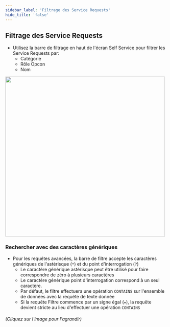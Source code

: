 ```yaml
---
sidebar_label: 'Filtrage des Service Requests'
hide_title: 'false'
---
```


## Filtrage des Service Requests

* Utilisez la barre de filtrage en haut de l'écran Self Service pour filtrer les Service Requests par:
    * Catégorie
    * Rôle Opcon
    * Nom

<a href="imgbasic/SelfServiceFilterBar.png" target="_blank"><img src="imgbasic/SelfServiceFilterBar.png" width="500"></img></a>

### Rechercher avec des caractères génériques

* Pour les requêtes avancées, la barre de filtre accepte les caractères génériques de l'astérisque (```*```) et du point d'interrogation (```?```)
    * Le caractère générique astérisque peut être utilisé pour faire correspondre de zéro à plusieurs caractères
    * Le caractère générique point d'interrogation correspond à un seul caractère.
    * Par défaut, le filtre effectuera une opération ```CONTAINS``` sur l'ensemble de données avec la requête de texte donnée
    * Si la requête Filtre commence par un signe égal (```=```), la requête devient stricte au lieu d'effectuer une opération ```CONTAINS```

###### (Cliquez sur l'image pour l'agrandir)